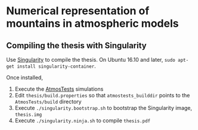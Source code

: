 # Numerical representation of mountains in atmospheric models

## Compiling the thesis with Singularity
Use [Singularity](http://singularity.lbl.gov) to compile the thesis.  On Ubuntu 16.10 and later, `sudo apt-get install singularity-container`.  

Once installed,

1. Execute the [AtmosTests](https://github.com/hertzsprung/AtmosTests) simulations
2. Edit `thesis/build.properties` so that `atmostests_builddir` points to the `AtmosTests/build` directory
3. Execute `./singularity.bootstrap.sh` to bootstrap the Singularity image, `thesis.img`
4. Execute `./singularity.ninja.sh` to compile `thesis.pdf`
